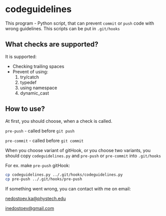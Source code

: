 # codeguidelines

This program - Python script, that can prevent `commit` or `push` code with wrong guidelines. This scripts can be put in `.git/hooks`

## What checks are supported?
It is supported:
* Checking trailing spaces
* Prevent of using:
    1. try/catch
    2. typedef
    3. using namespace
    4. dynamic_cast

## How to use?
At first, you should choose, when a check is called.

`pre-push` - called before `git push`

`pre-commit` - called before `git commit`

When you choose variant of gitHook, or you choose two variants, you should copy `codeguidelines.py` and `pre-push` or `pre-commit` into `.git/hooks`

For ex. make `pre-push` gitHook:
```bash
cp codeguidelines.py ../.git/hooks/codeguidelines.py
cp pre-push ../.git/hooks/pre-push
```

If something went wrong, you can contact with me on email:
 
nedostoev.ka@phystech.edu

inedostoev@gmail.com

